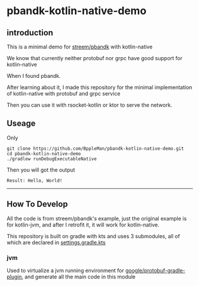 # pbandk-kotlin-native-demo

## introduction

This is a minimal demo for [streem/pbandk](https://github.com/streem/pbandk) with kotlin-native

We know that currently neither protobuf nor grpc have good support for kotlin-native

When I found pbandk. 

After learning about it, I made this repository for the minimal implementation of kotlin-native with protobuf and grpc service

Then you can use it with rsocket-kotlin or ktor to serve the network.

## Useage

Only

```
git clone https://github.com/BppleMan/pbandk-kotlin-native-demo.git
cd pbandk-kotlin-native-demo
./gradlew runDebugExecutableNative
```

Then you will got the output

```
Result: Hello, World!
```

---

## How To Develop

All the code is from streem/pbandk's example, just the original example is for kotlin-jvm, and after I retrofit it, it will work for kotlin-native.

This repository is built on gradle with kts and uses 3 submodules, all of which are declared in [settings.gradle.kts](settings.gradle.kts)

### jvm

Used to virtualize a jvm running environment for [google/protobuf-gradle-plugin](https://github.com/google/protobuf-gradle-plugin), and generate all the main code in this module

